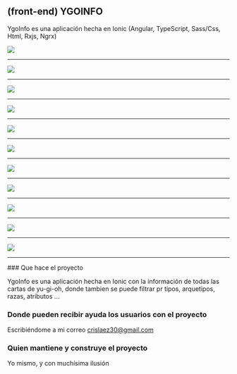 ## (front-end) YGOINFO

YgoInfo es una aplicación hecha en Ionic (Angular, TypeScript, Sass/Css, Html, Rxjs, Ngrx)

<img src="https://github.com/crislaez/YgoInfo/blob/master/src/assets/images/ygoInfo_1.jpg" />
<hr>
<img src="https://github.com/crislaez/YgoInfo/blob/master/src/assets/images/ygoInfo_2.jpg" />
<hr>
<img src="https://github.com/crislaez/YgoInfo/blob/master/src/assets/images/ygoInfo_3.PNG" />
<hr>
<img src="https://github.com/crislaez/YgoInfo/blob/master/src/assets/images/ygoInfo_4.PNG" />
<hr>
<img src="https://github.com/crislaez/YgoInfo/blob/master/src/assets/images/ygoInfo_5.jpg" />
<hr>
<img src="https://github.com/crislaez/YgoInfo/blob/master/src/assets/images/ygoInfo_6.jpg" />
<hr>
<img src="https://github.com/crislaez/YgoInfo/blob/master/src/assets/images/ygoInfo_7.PNG" />
<hr>
<img src="https://github.com/crislaez/YgoInfo/blob/master/src/assets/images/ygoInfo_8.jpg" />
<hr>
<img src="https://github.com/crislaez/YgoInfo/blob/master/src/assets/images/ygoInfo_9.PNG" />
<hr>
<img src="https://github.com/crislaez/YgoInfo/blob/master/src/assets/images/ygoInfo_10.jpg" />
<hr>
<img src="https://github.com/crislaez/YgoInfo/blob/master/src/assets/images/ygoInfo_11.jpg" />
<hr>
### Que hace el proyecto

YgoInfo es una aplicación hecha en Ionic con la información de todas las cartas de yu-gi-oh, donde tambien
se puede filtrar pr tipos, arquetipos, razas, atributos ... 
 
### Donde pueden recibir ayuda los usuarios con el proyecto
 
Escribiéndome a mi correo crislaez30@gmail.com

### Quien mantiene y construye el proyecto

Yo mismo, y con muchísima ilusión

